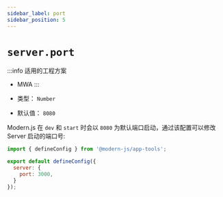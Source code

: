 ```yaml
---
sidebar_label: port
sidebar_position: 5
---
```


# `server.port`

:::info 适用的工程方案
* MWA
:::

* 类型： `Number`
* 默认值： `8080`

Modern.js 在 `dev` 和  `start` 时会以 `8080` 为默认端口启动，通过该配置可以修改 Server 启动的端口号:

```javascript title="modern.config.js"
import { defineConfig } from '@modern-js/app-tools';

export default defineConfig({
  server: {
    port: 3000,
  }
});
```
